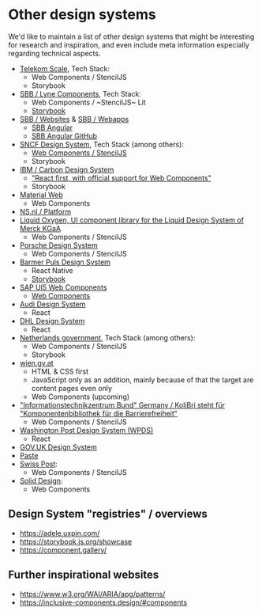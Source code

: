 # Other design systems

We'd like to maintain a list of other design systems that might be interesting for research and inspiration, and even include meta information especially regarding technical aspects.

- [Telekom Scale](https://github.com/telekom/scale), Tech Stack:
    - Web Components / StencilJS
    - Storybook
- [SBB / Lyne Components](https://github.com/lyne-design-system/lyne-components), Tech Stack:
    - Web Components / ~StencilJS~ Lit
    - [Storybook](https://lyne-storybook.app.sbb.ch/)
- [SBB / Websites](https://digital.sbb.ch/de/websites) & [SBB / Webapps](https://digital.sbb.ch/de/webapps)
    - [SBB Angular](https://angular.app.sbb.ch/angular/introduction/getting-started)
    - [SBB Angular GitHub](https://github.com/sbb-design-systems/sbb-angular)
- [SNCF Design System](https://designmetier-bootstrap.sncf.fr/), Tech Stack (among others):
    - [Web Components / StencilJS](https://gitlab.com/SNCF/wcs)
    - Storybook
- [IBM / Carbon Design System](https://github.com/carbon-design-system/carbon)
    - ["React first, with official support for Web Components"](https://carbondesignsystem.com/developing/frameworks/other-frameworks)
    - Storybook
- [Material Web](https://github.com/material-components/material-web)
    - Web Components
- [NS.nl / Platform](https://www.ns.nl/platform/components/index.html)
- [Liquid Oxygen, UI component library for the Liquid Design System of Merck KGaA](https://liquid.merck.design/liquid/)
    - Web Components / StencilJS
- [Porsche Design System](https://designsystem.porsche.com/v3/)
    - Web Components / StencilJS
- [Barmer Puls Design System](https://barmer-puls.entw.bconnect.barmer.de/) <!-- codespell:ignore -->
    - React Native
    - [Storybook](https://barmer-puls-react.entw.bconnect.barmer.de/?path=/story/surfaces-accordion--base)
- [SAP UI5 Web Components](https://sap.github.io/ui5-webcomponents/)
    - [Web Components](https://github.com/SAP/ui5-webcomponents)
- [Audi Design System](https://www.audi.com/ci/en/guides/user-interface/components/buttons.html)
    - React
- [DHL Design System](https://www.dpdhl-brands.com/en/dhl/buttons)
    - React
- [Netherlands government](https://nldesignsystem.nl/), Tech Stack (among others):
    - Web Components / StencilJS
    - Storybook
- [wien.gv.at](https://handbuch.wien.gv.at/pattern-library/patterns/)
    - HTML & CSS first
    - JavaScript only as an addition, mainly because of that the target are content pages even only
    - Web Components (upcoming)
- ["Informationstechnikzentrum Bund" Germany / KoliBri steht für "Komponentenbibliothek für die Barrierefreiheit"](https://public-ui.github.io/) <!-- codespell:ignore -->
    - Web Components / StencilJS
- [Washington Post Design System (WPDS)](https://build.washingtonpost.com/)
    - React
- [GOV.UK Design System](https://design-system.service.gov.uk/)
- [Paste](https://paste.twilio.design/)
- [Swiss Post](https://github.com/swisspost/design-system):
    - Web Components / StencilJS
- [Solid Design](https://github.com/solid-design-system/solid):
    - Web Components

## Design System "registries" / overviews

- <https://adele.uxpin.com/>
- <https://storybook.js.org/showcase>
- <https://component.gallery/>

## Further inspirational websites

- <https://www.w3.org/WAI/ARIA/apg/patterns/>
- <https://inclusive-components.design/#components>
